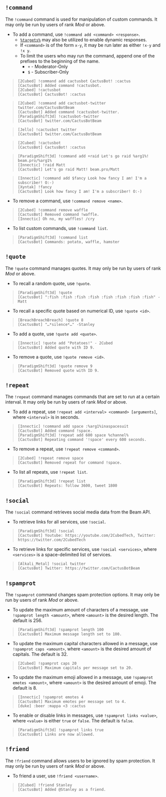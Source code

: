 ## `!command`
The `!command` command is used for manipulation of custom commands. It may only be run by users of rank *Mod* or above.

- To add a command, use `!command add <command> <response>`.
    - [`%targets%`](/targets) may also be utilized to enable dynamic responses.
    - If `<command>` is of the form `x-y`, it may be run later as either `!x-y` and `!x y`.
    - To limit the users who may run the command, append one of the prefixes to the beginning of the name.
        - `+` - Moderator-Only
        - `$` - Subscriber-Only

>     [2Cubed] !command add cactusbot CactusBot! :cactus
>     [CactusBot] Added command !cactusbot.
>     [2Cubed] !cactusbot
>     [CactusBot] CactusBot! :cactus

>     [2Cubed] !command add cactusbot-twitter twitter.com/CactusBotBeam
>     [CactusBot] Added command !cactusbot-twitter.
>     [ParadigmShift3d] !cactusbot-twitter
>     [CactusBot] twitter.com/CactusBotBeam

>     [Jello] !cactusbot twitter
>     [CactusBot] twitter.com/CactusBotBeam

>     [2Cubed] !cactusbot
>     [CactusBot] CactusBot! :cactus

>     [ParadigmShift3d] !command add +raid Let's go raid %arg1%! beam.pro/%arg1%
>     [Innectic] !raid Matt
>     [CactusBot] Let's go raid Matt! beam.pro/Matt

>     [Innectic] !command add $fancy Look how fancy I am! I'm a subscriber! O:-)
>     [Xyntak] !fancy
>     [CactusBot] Look how fancy I am! I'm a subscriber! O:-)

- To remove a command, use `!command remove <name>`.

>     [2Cubed] !command remove waffle
>     [CactusBot] Removed command !waffle.
>     [Innectic] Oh no, my waffles! /cry

- To list custom commands, use `!command list`.

>     [ParadigmShift3d] !command list
>     [CactusBot] Commands: potato, waffle, hamster

## `!quote`
The `!quote` command manages quotes. It may only be run by users of rank *Mod* or above.

- To recall a random quote, use `!quote`.

>     [ParadigmShift3d] !quote
>     [CactusBot] ":fish :fish :fish :fish :fish :fish :fish :fish" -Matt

- To recall a specific quote based on numerical ID, use `!quote <id>`.

>     [BreachBreachBreach] !quote 8
>     [CactusBot] "…*silence*…" -Stanley

- To add a quote, use `!quote add <quote>`.

>     [Innectic] !quote add "Potatoes!" - 2Cubed
>     [CactusBot] Added quote with ID 9.

- To remove a quote, use `!quote remove <id>`.

>     [ParadigmShift3d] !quote remove 9
>     [CactusBot] Removed quote with ID 9.


## `!repeat`
The `!repeat` command manages commands that are set to run at a certain interval. It may only be run by users of rank *Mod* or above.

- To add a repeat, use `!repeat add <interval> <command> [arguments]`, where `<interval>` is in seconds.

>     [Innectic] !command add space :%arg1%inaspacesuit
>     [CactusBot] Added command !space.
>     [ParadigmShift3d] !repeat add 600 space %channel%
>     [CactusBot] Repeating command '!space' every 600 seconds.

- To remove a repeat, use `!repeat remove <command>`.

>     [2Cubed] !repeat remove space
>     [CactusBot] Removed repeat for command !space.

- To list all repeats, use `!repeat list`.

>     [ParadigmShift3d] !repeat list
>     [CactusBot] Repeats: follow 3600, tweet 1800


## `!social`
The `!social` command retrieves social media data from the Beam API.

- To retrieve links for all services, use `!social`.

>     [ParadigmShift3d] !social
>     [CactusBot] Youtube: https://youtube.com/2CubedTech, Twitter: https://twitter.com/2CubedTech

- To retrieve links for specific services, use `!social <services>`, where `<services>` is a space-delimited list of services.

>     [Alkali_Metal] !social twitter
>     [CactusBot] Twitter: https://twitter.com/CactusBotBeam


## `!spamprot`
The `!spamprot` command changes spam protection options. It may only be run by users of rank *Mod* or above.

- To update the maximum amount of characters of a message, use `!spamprot length <amount>`, where `<amount>` is the desired length. The default is 256.

>     [ParadigmShift3d] !spamprot length 100
>     [CactusBot] Maximum message length set to 100.

- To update the maximum capital characters allowed in a message, use `!spamprot caps <amount>`, where `<amount>` is the desired amount of capitals. The default is 32.

>     [2Cubed] !spamprot caps 20
>     [CactusBot] Maximum capitals per message set to 20.

- To update the maximum emoji allowed in a message, use `!spamprot emotes <amount>`, where `<amount>` is the desired amount of emoji. The default is 8.

>     [Innectic] !spamprot emotes 4
>     [CactusBot] Maximum emotes per message set to 4.
>     [duke] :beer :mappa <3 :cactus

- To enable or disable links in messages, use `!spamprot links <value>`, where `<value>` is either `true` or `false`. The default is `false`.

>     [ParadigmShift3d] !spamprot links true
>     [CactusBot] Links are now allowed.


## `!friend`
The `!friend` command allows users to be ignored by spam protection. It may only be run by users of rank *Mod* or above.

- To friend a user, use `!friend <username>`.

>     [2Cubed] !friend Stanley
>     [CactusBot] Added @Stanley as a friend.

